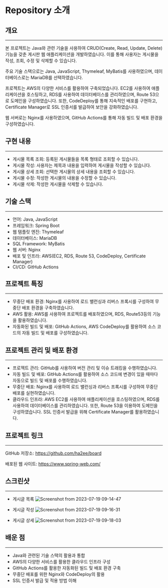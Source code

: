 # Repository 소개
## ****개요****

---

본 프로젝트는 Java와 관련 기술을 사용하여 CRUD(Create, Read, Update, Delete) 기능을 갖춘 게시판 웹 애플리케이션을 개발하였습니다. 이를 통해 사용자는 게시물을 작성, 조회, 수정 및 삭제할 수 있습니다.

주요 기술 스택으로는 Java, JavaScript, Thymeleaf, MyBatis를 사용하였으며, 데이터베이스로는 MariaDB를 선택하였습니다.

프로젝트는 AWS의 다양한 서비스를 활용하여 구축되었습니다. EC2를 사용하여 애플리케이션을 호스팅하고, RDS를 사용하여 데이터베이스를 관리하였으며, Route 53으로 도메인을 구성하였습니다. 또한, CodeDeploy를 통해 지속적인 배포를 구현하고, Certificate Manager로 SSL 인증서를 발급하여 보안을 강화하였습니다.

웹 서버로는 Nginx를 사용하였으며, GitHub Actions를 통해 자동 빌드 및 배포 환경을 구성하였습니다.

## **구현 내용**

---

- 게시물 목록 조회: 등록된 게시물들을 목록 형태로 조회할 수 있습니다.
- 게시물 작성: 사용자는 제목과 내용을 입력하여 게시물을 작성할 수 있습니다.
- 게시물 상세 조회: 선택한 게시물의 상세 내용을 조회할 수 있습니다.
- 게시물 수정: 작성한 게시물의 내용을 수정할 수 있습니다.
- 게시물 삭제: 작성한 게시물을 삭제할 수 있습니다.

## ****기술 스택****

---

- 언어: Java, JavaScript
- 프레임워크: Spring Boot
- 웹 템플릿 엔진: Thymeleaf
- 데이터베이스: MariaDB
- SQL Framework: MyBatis
- 웹 서버: Nginx
- 배포 및 인프라: AWS(EC2, RDS, Route 53, CodeDeploy, Certificate Manager)
- CI/CD: GitHub Actions

## **프로젝트 특징**

---

- 무중단 배포 환경: Nginx를 사용하여 로드 밸런싱과 리버스 프록시를 구성하여 무중단 배포 환경을 구축하였습니다.
- AWS 활용: AWS를 사용하여 프로젝트를 배포하였으며, RDS, Route53등의 기능을 활용하였습니다.
- 자동화된 빌드 및 배포: GitHub Actions, AWS CodeDeploy를 활용하여 소스 코드의 자동 빌드 및 배포를 구성하였습니다.

## 프로젝트 관리 및 배포 환경

---

- 프로젝트 관리: GitHub를 사용하여 버전 관리 및 이슈 트래킹을 수행하였습니다.
- 자동 빌드 및 배포: GitHub Actions를 활용하여 소스 코드에 변경이 있을 때마다 자동으로 빌드 및 배포를 수행하였습니다.
- 무중단 배포: Nginx를 사용하여 로드 밸런싱과 리버스 프록시를 구성하여 무중단 배포를 실현하였습니다.
- 클라우드 인프라: AWS EC2를 사용하여 애플리케이션을 호스팅하였으며, RDS를 사용하여 데이터베이스를 관리하였습니다. 또한, Route 53을 이용하여 도메인을 구성하였습니다. SSL 인증서 발급을 위해 Certificate Manager를 활용하였습니다.

## 프로젝트 링크

---

GitHub 저장소: https://github.com/ha2ee/board

배포된 웹 사이트: https://www.spring-web.com/

## 스크린샷

---

- 게시글 목록
  ![Screenshot from 2023-07-19 09-14-47](https://github.com/ha2ee/board/assets/115638416/a5664605-6f93-473d-88ec-27ba1cf7a09a)

- 게시글 작성
  ![Screenshot from 2023-07-19 09-16-31](https://github.com/ha2ee/board/assets/115638416/373b6527-c2db-422f-9d74-0c5af5e22f29)

- 게시글 상세
  ![Screenshot from 2023-07-19 09-18-03](https://github.com/ha2ee/board/assets/115638416/0f04dc75-f785-481b-9392-36407c2facfe)

## 배운 점

---

- Java와 관련된 기술 스택의 활용과 통합
- AWS의 다양한 서비스를 활용한 클라우드 인프라 구성
- GitHub Actions를 활용한 자동화된 빌드 및 배포 환경 구축
- 무중단 배포를 위한 Nginx와 CodeDeploy의 활용
- SSL 인증서 발급 및 적용 방법 이해